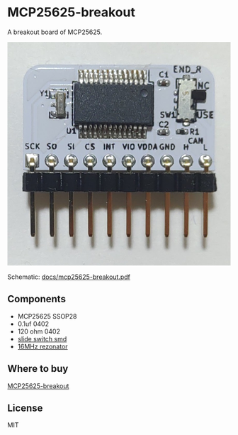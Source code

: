 # MCP25625-breakout

A breakout board of MCP25625.

![mcp25625-breakout](/docs/mcp25625-breakout.jpg)

Schematic: [docs/mcp25625-breakout.pdf](docs/mcp25625-breakout.pdf)

## Components

- MCP25625 SSOP28
- 0.1uf 0402
- 120 ohm 0402
- [slide switch smd](https://akizukidenshi.com/catalog/g/gP-13989/)
- [16MHz rezonator](https://akizukidenshi.com/catalog/g/gP-14562/)

## Where to buy

[MCP25625-breakout](https://www.switch-science.com/catalog/7228/)

## License

MIT
